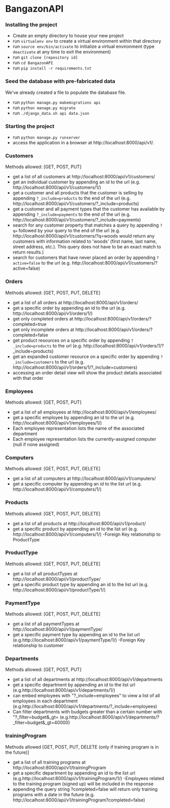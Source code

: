 # BangazonAPI

### Installing the project
- Create an empty directory to house your new project
- run `virtualenv env` to create a virtual environment within that directory
- run `source env/bin/activate` to initialize a virtual environment (type `deactivate` at any time to exit the environment)
- run `git clone [repository id]`
- run `cd BangazonAPI`
- run `pip install -r requirements.txt`

### Seed the database with pre-fabricated data
We've already created a file to populate the database file.
- run `python manage.py makemigrations api`
- run `python manage.py migrate`
- run `./django_data.sh api data.json`

### Starting the project
- run `python manage.py runserver`
- access the application in a browser at http://localhost:8000/api/v1/.

### Customers
Methods allowed: [GET, POST, PUT]

- get a list of all customers at http://localhost:8000/api/v1/customers/
- get an individual customer by appending an id to the url (e.g. http://localhost:8000/api/v1/customers/1/)
- get a customer and all products that the customer is selling by appending `?_include=products` to the end of the url (e.g. http://localhost:8000/api/v1/customers/?_include=products)
- get a customer and all payment types that the customer has available by appending `?_include=payments` to the end of the url (e.g. http://localhost:8000/api/v1/customers/?_include=payments)
- search for any customer property that matches a query by appending `?q=` followed by your query to the end of the url (e.g. http://localhost:8000/api/v1/customers/?q=woods would return any customers with information related to 'woods' (first name, last name, street address, etc.). This query does not have to be an exact match to return results.)
- search for customers that have never placed an order  by appending `?active=false` to the url (e.g. http://localhost:8000/api/v1/customers/?active=false)

### Orders
Methods allowed: [GET, POST, PUT, DELETE]

- get a list of all orders at http://localhost:8000/api/v1/orders/
- get a specific order by appending an id to the url (e.g. http://localhost:8000/api/v1/orders/1/)
- get only completed orders at http://localhost:8000/api/v1/orders/?completed=true
- get only incomplete orders at http://localhost:8000/api/v1/orders/?completed=false
- get product resources on a specific order by appending `?_include=products` to the url (e.g. http://localhost:8000/api/v1/orders/1/?_include=products)
- get an expanded customer resource on a specific order by appending `?_include=customers` to the url (e.g. http://localhost:8000/api/v1/orders/1/?_include=customers)
- accessing an order detail view will show the product details associated with that order

### Employees
Methods allowed: [GET, POST, PUT]

- get a list of all employees at http://localhost:8000/api/v1/employees/
- get a specific employee by appending an id to the url (e.g. http://localhost:8000/api/v1/employees/1/)
- Each employee representation lists the name of the associated department
- Each employee representation lists the currently-assigned computer (null if none assigned)

### Computers
Methods allowed: [GET, POST, PUT, DELETE]

- get a list of all computers at http://localhost:8000/api/v1/computers/
- get a specific computer by appending an id to the list url (e.g. http://localhost:8000/api/v1/computers/1/)


### Products
Methods allowed: [GET, POST, PUT, DELETE]

- get a list of all products at http://localhost:8000/api/v1/product/
- get a specific product by appending an id to the list url (e.g. http://localhost:8000/api/v1/computers/1/)
-Foreign Key relationship to ProductType

### ProductType
Methods allowed: [GET, POST, PUT, DELETE]

- get a list of all productTypes at http://localhost:8000/api/v1/productType/
- get a specific product type by appending an id to the list url (e.g. http://localhost:8000/api/v1/productType/1/)

### PaymentType
Methods allowed: [GET, POST, PUT, DELETE]

- get a list of all paymentTypes at http://localhost:8000/api/v1/paymentType/
- get a specific payment type by appending an id to the list url (e.g.http://localhost:8000/api/v1/paymentType/1/)
-Foreign Key relationship to customer

### Departments
Methods allowed: [GET, POST, PUT]

- get a list of all departments at http://localhost:8000/api/v1/departments
- get a specific department by appending an id to the list url (e.g.http://localhost:8000/api/v1/departments/1/)
- can embed employees with "?_include=employees" to view a list of all employees in each department (e.g.http://localhost:8000/api/v1/departments/?_include=employees)
- Can filter departments with budgets greater than a certain number with "?_filter=budget&_gt= (e.g.http://localhost:8000/api/v1/departments/?_filter=budget&_gt=40000)

### trainingProgram

Methods allowed [GET, POST, PUT, DELETE (only if training program is in the future)]

- get a list of all training programs at http://localhost:8000/api/v1/trainingProgram
- get a specific department by appending an id to the list url (e.g.http://localhost:8000/api/v1/trainingProgram/1/)
-Employees related to the training program (signed up) will be included in the response
- appending the query string ?completed=false will return only training programs with a date in the future (e.g. http://localhost:8000/api/v1/trainingProgram?completed=false)



